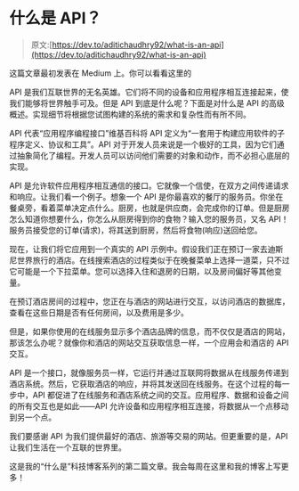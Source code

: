 # 什么是 API？

> 原文:[https://dev.to/aditichaudhry92/what-is-an-api](https://dev.to/aditichaudhry92/what-is-an-api)

这篇文章最初发表在 Medium 上。你可以看看这里的

API 是我们互联世界的无名英雄。它们将不同的设备和应用程序相互连接起来，使我们能够将世界触手可及。但是 API 到底是什么呢？下面是对什么是 API 的高级概述。实现细节将根据您试图构建的系统的需求和复杂性而有所不同。

API 代表“应用程序编程接口”维基百科将 API 定义为“一套用于构建应用软件的子程序定义、协议和工具”。API 对于开发人员来说是一个极好的工具，因为它们通过抽象简化了编程。开发人员可以访问他们需要的对象和动作，而不必担心底层的实现。

API 是允许软件应用程序相互通信的接口。它就像一个信使，在双方之间传递请求和响应。让我们看一个例子。想象一个 API 是你最喜欢的餐厅的服务员。你坐在餐桌旁，看着菜单决定点什么。厨房，也就是供应商，会完成你的订单。但是厨房怎么知道你想要什么，你怎么从厨房得到你的食物？输入您的服务员，又名 API！服务员接受您的订单(请求)，将其送到厨房，然后将食物(响应)送回给您。

现在，让我们将它应用到一个真实的 API 示例中。假设我们正在预订一家去迪斯尼世界旅行的酒店。在线搜索酒店的过程类似于在晚餐菜单上选择一道菜，只不过它可能是一个下拉菜单。您可以选择入住和退房的日期，以及房间偏好等其他变量。

在预订酒店房间的过程中，您正在与酒店的网站进行交互，以访问酒店的数据库，查看在这些日期是否有任何房间，以及费用是多少。

但是，如果你使用的在线服务显示多个酒店品牌的信息，而不仅仅是酒店的网站，那该怎么办呢？就像你和酒店的网站交互获取信息一样，一个应用会和酒店的 API 交互。

API 是一个接口，就像服务员一样，它运行并通过互联网将数据从在线服务传递到酒店系统。然后，它获取酒店的响应，并将其发送回在线服务。在这个过程的每一步中，API 都促进了在线服务和酒店系统之间的交互。应用程序、数据和设备之间的所有交互也是如此——API 允许设备和应用程序相互连接，将数据从一个点移动到另一个点。

我们要感谢 API 为我们提供最好的酒店、旅游等交易的网站。但更重要的是，API 让我们生活在一个互联的世界里。

这是我的“什么是”科技博客系列的第二篇文章。我会每周在这里和我的博客上写更多！